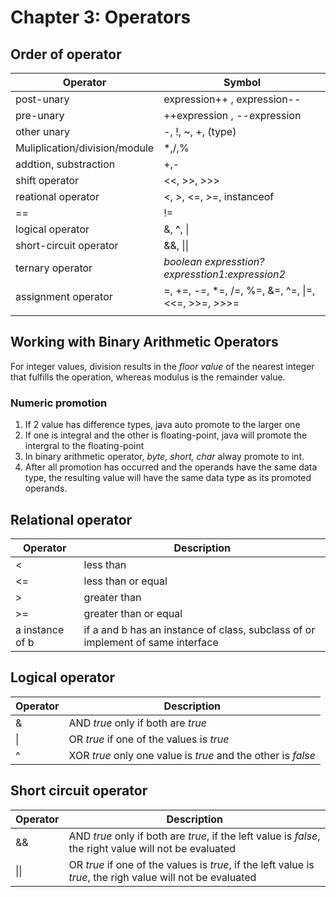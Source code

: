 # Chapter 3: Operators

## Order of operator

|Operator|Symbol|
|---------|------|
|post-unary| expression++ , expression--|
|pre-unary| ++expression , --expression|
|other unary| -, !, ~, +, (type)|
|Muliplication/division/module|*,/,%|
|addtion, substraction|+,-|
|shift operator|<<, >>, >>>|
|reational operator|<, >, <=, >=, instanceof|
|==|!=|
|logical operator|&, ^, \||
|short-circuit operator| &&, \|\||
|ternary operator| *boolean expresstion?expresstion1:expression2*|
|assignment operator|=, +=, -=, *=, /=, %=, &=, ^=, \|=, <<=, >>=, >>>=|
|||
## Working with Binary Arithmetic Operators

For integer values, division results in the *floor value* of the
nearest integer that fulfills the operation, whereas modulus is the
remainder value.

### Numeric promotion

1. If 2 value has difference types, java auto promote to the larger one
2. If one is integral and the other is floating-point, java will promote the intergral to the floating-point
3. In binary arithmetic operator, *byte, short, char* alway promote to int.
4. After all promotion has occurred and the operands have the same data type, the resulting value will have the same data type as its promoted operands.

## Relational operator

|Operator|Description|
|----|----|
|<| less than|
|<=| less than or equal|
|>| greater than|
|>=| greater than or equal|
|a instance of b| if a and b has an instance of class, subclass of or implement of same interface|

## Logical operator

|Operator|Description|
|----|----|
|&| AND *true* only if both are *true*|
|\|| OR *true* if one of the values is *true*|
|^| XOR *true* only one value is *true* and the other is *false*|

## Short circuit operator

|Operator|Description|
|----|----|
|&&| AND *true* only if both are *true*, if the left value is *false*, the right value will not be evaluated|
|\|\|| OR *true* if one of the values is *true*, if the left value is *true*, the righ value will not be evaluated |
